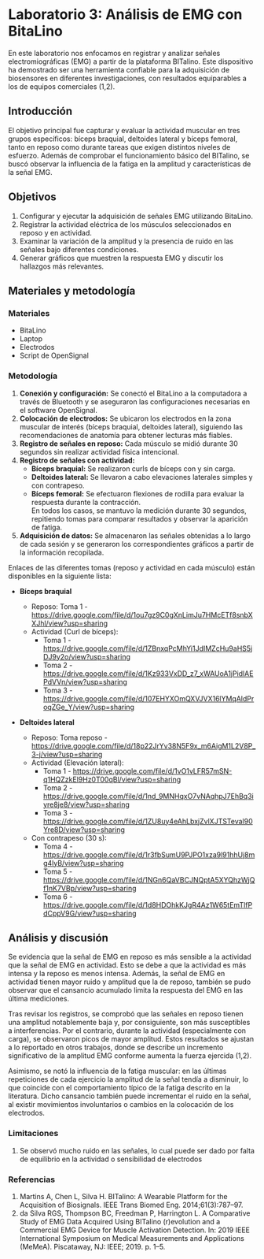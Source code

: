 # Laboratorio 3: Análisis de EMG con BitaLino 

En este laboratorio nos enfocamos en registrar y analizar señales electromiográficas (EMG) a partir de la plataforma BITalino. Este dispositivo ha demostrado ser una herramienta confiable para la adquisición de biosensores en diferentes investigaciones, con resultados equiparables a los de equipos comerciales (1,2).

## Introducción
El objetivo principal fue capturar y evaluar la actividad muscular en tres grupos específicos: bíceps braquial, deltoides lateral y bíceps femoral, tanto en reposo como durante tareas que exigen distintos niveles de esfuerzo. Además de comprobar el funcionamiento básico del BITalino, se buscó observar la influencia de la fatiga en la amplitud y características de la señal EMG.

## Objetivos
1. Configurar y ejecutar la adquisición de señales EMG utilizando BitaLino.  
2. Registrar la actividad eléctrica de los músculos seleccionados en reposo y en actividad.  
3. Examinar la variación de la amplitud y la presencia de ruido en las señales bajo diferentes condiciones.  
4. Generar gráficos que muestren la respuesta EMG y discutir los hallazgos más relevantes.

## Materiales y metodología

### Materiales
- BitaLino
- Laptop
- Electrodos
- Script de OpenSignal

### Metodología
1. **Conexión y configuración:** Se conectó el BitaLino a la computadora a través de Bluetooth y se aseguraron las configuraciones necesarias en el software OpenSignal.
2. **Colocación de electrodos:** Se ubicaron los electrodos en la zona muscular de interés (bíceps braquial, deltoides lateral), siguiendo las recomendaciones de anatomía para obtener lecturas más fiables.  
3. **Registro de señales en reposo:** Cada músculo se midió durante 30 segundos sin realizar actividad física intencional.  
4. **Registro de señales con actividad:**  
   - **Bíceps braquial:** Se realizaron curls de bíceps con y sin carga.  
   - **Deltoides lateral:** Se llevaron a cabo elevaciones laterales simples y con contrapeso.  
   - **Bíceps femoral:** Se efectuaron flexiones de rodilla para evaluar la respuesta durante la contracción.  
   En todos los casos, se mantuvo la medición durante 30 segundos, repitiendo tomas para comparar resultados y observar la aparición de fatiga.  
5. **Adquisición de datos:** Se almacenaron las señales obtenidas a lo largo de cada sesión y se generaron los correspondientes gráficos a partir de la información recopilada.  

Enlaces de las diferentes tomas (reposo y actividad en cada músculo) están disponibles en la siguiente lista:

- **Bíceps braquial**  
  - Reposo: Toma 1 - https://drive.google.com/file/d/1ou7gz9C0gXnLimJu7HMcETf8snbXXJhl/view?usp=sharing
  - Actividad (Curl de bíceps): 
    - Toma 1 - https://drive.google.com/file/d/1ZBnxqPcMhYi1JdIMZcHu9aHS5jDJ9y2o/view?usp=sharing
    - Toma 2 - https://drive.google.com/file/d/1Kz933VxDD_z7_xWAUoA1jPidlAEPdVVn/view?usp=sharing
    - Toma 3 - https://drive.google.com/file/d/107EHYXOmQXVJVX16lYMqAldProqZGe_Y/view?usp=sharing

- **Deltoides lateral**  
  - Reposo: Toma reposo - https://drive.google.com/file/d/18p22JrYv38N5F9x_m6AigM1L2V8P_3-j/view?usp=sharing
  - Actividad (Elevación lateral): 
    - Toma 1 - https://drive.google.com/file/d/1vO1vLFR57mSN-q1HQZzkEl9Hz0T00qBl/view?usp=sharing
    - Toma 2 - https://drive.google.com/file/d/1nd_9MNHqxO7vNAqhpJ7EhBq3iyre8je8/view?usp=sharing
    - Toma 3 - https://drive.google.com/file/d/1ZU8uy4eAhLbxjZvlXJTSTeval90Yre8D/view?usp=sharing
  - Con contrapeso (30 s): 
    - Toma 4 - https://drive.google.com/file/d/1r3fbSumU9PJPO1xza9l91hhUj8mg4lyB/view?usp=sharing
    - Toma 5 - https://drive.google.com/file/d/1NGn6QaVBCJNQptA5XYQhzWjQf1nK7VBp/view?usp=sharing
    - Toma 6 - https://drive.google.com/file/d/1d8HDOhkKJgR4Az1W65tEmTlfPdCppV9G/view?usp=sharing

## Análisis y discusión
Se evidencia que la señal de EMG en reposo es más sensible a la actividad que la señal de EMG en actividad. Esto se debe a que la actividad es más intensa y la reposo es menos intensa. Además, la señal de EMG en actividad tienen mayor ruido y amplitud que la de reposo, también se pudo observar que el cansancio acumulado limita la respuesta del EMG en las última mediciones.

Tras revisar los registros, se comprobó que las señales en reposo tienen una amplitud notablemente baja y, por consiguiente, son más susceptibles a interferencias. Por el contrario, durante la actividad (especialmente con carga), se observaron picos de mayor amplitud. Estos resultados se ajustan a lo reportado en otros trabajos, donde se describe un incremento significativo de la amplitud EMG conforme aumenta la fuerza ejercida (1,2).

Asimismo, se notó la influencia de la fatiga muscular: en las últimas repeticiones de cada ejercicio la amplitud de la señal tendía a disminuir, lo que coincide con el comportamiento típico de la fatiga descrito en la literatura. Dicho cansancio también puede incrementar el ruido en la señal, al existir movimientos involuntarios o cambios en la colocación de los electrodos.

### Limitaciones 
1. Se observó mucho ruido en las señales, lo cual puede ser dado por falta de equilibrio en la actividad o sensibilidad de electrodos

### Referencias
1. Martins A, Chen L, Silva H. BITalino: A Wearable Platform for the Acquisition of Biosignals. IEEE Trans Biomed Eng. 2014;61(3):787–97.  
2. da Silva RGS, Thompson BC, Freedman P, Harrington L. A Comparative Study of EMG Data Acquired Using BITalino (r)evolution and a Commercial EMG Device for Muscle Activation Detection. In: 2019 IEEE International Symposium on Medical Measurements and Applications (MeMeA). Piscataway, NJ: IEEE; 2019. p. 1–5.